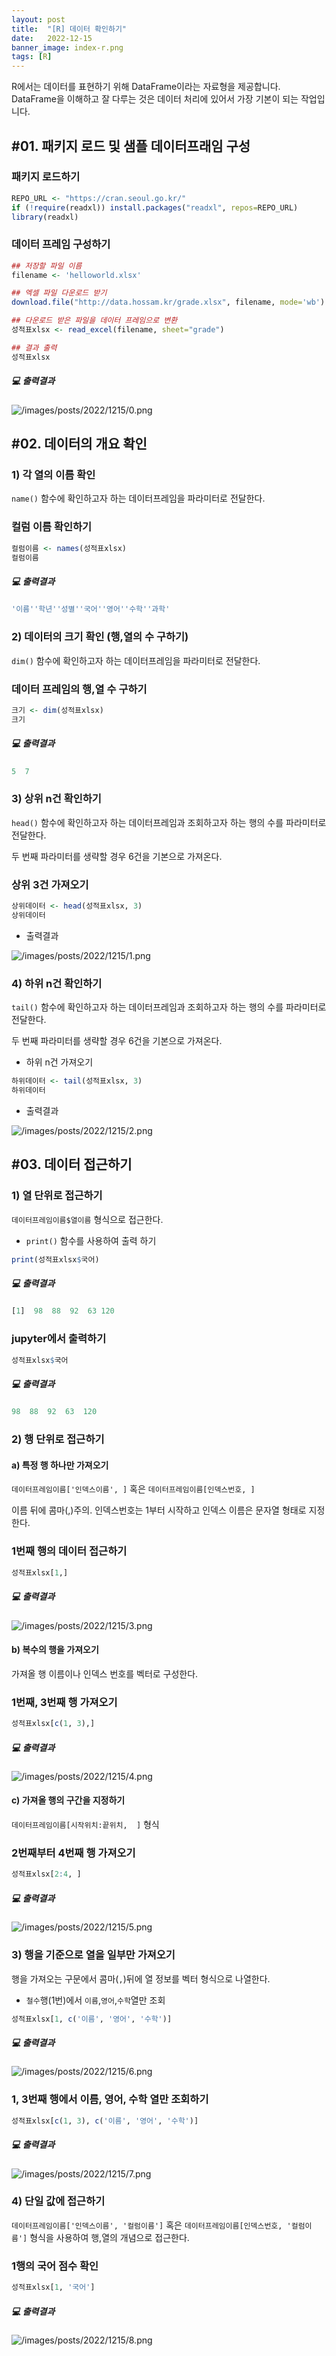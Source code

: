```yaml
---
layout: post
title:  "[R] 데이터 확인하기"
date:   2022-12-15
banner_image: index-r.png
tags: [R]
---
```


R에서는 데이터를 표현하기 위해 DataFrame이라는 자료형을 제공합니다. DataFrame을 이해하고 잘 다루는 것은 데이터 처리에 있어서 가장 기본이 되는 작업입니다.

<!--more-->

## #01. 패키지 로드 및 샘플 데이터프래임 구성

### 패키지 로드하기

```r
REPO_URL <- "https://cran.seoul.go.kr/"
if (!require(readxl)) install.packages("readxl", repos=REPO_URL)
library(readxl)
```

### 데이터 프레임 구성하기

```r
## 저장할 파일 이름
filename <- 'helloworld.xlsx'

## 엑셀 파일 다운로드 받기
download.file("http://data.hossam.kr/grade.xlsx", filename, mode='wb')

## 다운로드 받은 파일을 데이터 프레임으로 변환
성적표xlsx <- read_excel(filename, sheet="grade")

## 결과 출력
성적표xlsx
```

##### 💻 출력결과

![/images/posts/2022/1215/0.png](/images/posts/2022/1215/0.png)


## #02. 데이터의 개요 확인

### 1) 각 열의 이름 확인

`name()` 함수에 확인하고자 하는 데이터프레임을 파라미터로 전달한다.

### 컬럼 이름 확인하기

```r
컬럼이름 <- names(성적표xlsx)
컬럼이름
```

##### 💻 출력결과

```r
'이름''학년''성별''국어''영어''수학''과학'
```


### 2) 데이터의 크기 확인 (행,열의 수 구하기)

`dim()` 함수에 확인하고자 하는 데이터프레임을 파라미터로 전달한다.

### 데이터 프레임의 행,열 수 구하기

```r
크기 <- dim(성적표xlsx)
크기
```

##### 💻 출력결과

```r
5  7
```


### 3) 상위 n건 확인하기

`head()` 함수에 확인하고자 하는 데이터프레임과 조회하고자 하는 행의 수를 파라미터로 전달한다.

두 번째 파라미터를 생략할 경우 6건을 기본으로 가져온다.

### 상위 3건 가져오기

```r
상위데이터 <- head(성적표xlsx, 3)
상위데이터
```

- 출력결과

![/images/posts/2022/1215/1.png](/images/posts/2022/1215/1.png)


### 4) 하위 n건 확인하기

`tail()` 함수에 확인하고자 하는 데이터프레임과 조회하고자 하는 행의 수를 파라미터로 전달한다.

두 번째 파라미터를 생략할 경우 6건을 기본으로 가져온다.

- 하위 n건 가져오기

```r
하위데이터 <- tail(성적표xlsx, 3)
하위데이터
```

- 출력결과

![/images/posts/2022/1215/2.png](/images/posts/2022/1215/2.png)


## #03. 데이터 접근하기

### 1) 열 단위로 접근하기

`데이터프레임이름$열이름` 형식으로 접근한다.

- `print()` 함수를 사용하여 출력 하기

```r
print(성적표xlsx$국어)
```

##### 💻 출력결과

```r
[1]  98  88  92  63 120
```

### jupyter에서 출력하기

```r
성적표xlsx$국어
```

##### 💻 출력결과

```r
98  88  92  63  120
```


### 2) 행 단위로 접근하기

#### a) 특정 행 하나만 가져오기

`데이터프레임이름['인덱스이름', ]` 혹은 `데이터프레임이름[인덱스번호, ]`

이름 뒤에 콤마(,)주의. 인덱스번호는 1부터 시작하고 인덱스 이름은 문자열 형태로 지정한다.

### 1번째 행의 데이터 접근하기

```r
성적표xlsx[1,]
```

##### 💻 출력결과

![/images/posts/2022/1215/3.png](/images/posts/2022/1215/3.png)


#### b) 복수의 행을 가져오기

가져올 행 이름이나 인덱스 번호를 벡터로 구성한다.

### 1번째, 3번째 행 가져오기

```r
성적표xlsx[c(1, 3),]
```

##### 💻 출력결과

![/images/posts/2022/1215/4.png](/images/posts/2022/1215/4.png)


#### c) 가져올 행의 구간을 지정하기

`데이터프레임이름[시작위치:끝위치,  ]` 형식

### 2번째부터 4번째 행 가져오기

```r
성적표xlsx[2:4, ]
```

##### 💻 출력결과

![/images/posts/2022/1215/5.png](/images/posts/2022/1215/5.png)


### 3) 행을 기준으로 열을 일부만 가져오기

행을 가져오는 구문에서 콤마(`,`)뒤에 열 정보를 벡터 형식으로 나열한다.

- `철수`행(1번)에서 `이름`,`영어`,`수학`열만 조회

```r
성적표xlsx[1, c('이름', '영어', '수학')]
```

##### 💻 출력결과

![/images/posts/2022/1215/6.png](/images/posts/2022/1215/6.png)

### 1, 3번째 행에서 이름, 영어, 수학 열만 조회하기

```r
성적표xlsx[c(1, 3), c('이름', '영어', '수학')]
```

##### 💻 출력결과

![/images/posts/2022/1215/7.png](/images/posts/2022/1215/7.png)


### 4) 단일 값에 접근하기

`데이터프레임이름['인덱스이름', '컬럼이름']` 혹은 `데이터프레임이름[인덱스번호, '컬럼이름']` 형식을 사용하여 행,열의 개념으로 접근한다.

### 1행의 국어 점수 확인

```r
성적표xlsx[1, '국어']
```

##### 💻 출력결과

![/images/posts/2022/1215/8.png](/images/posts/2022/1215/8.png)